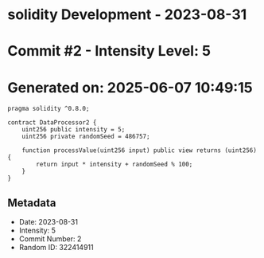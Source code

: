 ﻿# solidity Development - 2023-08-31
# Commit #2 - Intensity Level: 5
# Generated on: 2025-06-07 10:49:15
```solidity
pragma solidity ^0.8.0;

contract DataProcessor2 {
    uint256 public intensity = 5;
    uint256 private randomSeed = 486757;

    function processValue(uint256 input) public view returns (uint256) {
        return input * intensity + randomSeed % 100;
    }
}
```
## Metadata
- Date: 2023-08-31
- Intensity: 5
- Commit Number: 2
- Random ID: 322414911
